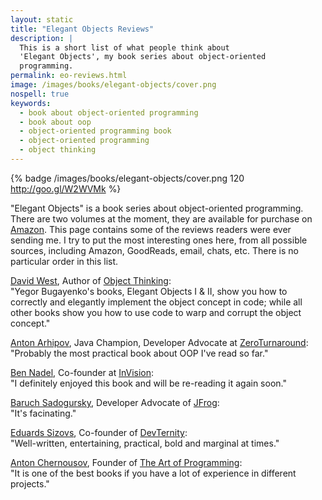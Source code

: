 ```yaml
---
layout: static
title: "Elegant Objects Reviews"
description: |
  This is a short list of what people think about
  'Elegant Objects', my book series about object-oriented
  programming.
permalink: eo-reviews.html
image: /images/books/elegant-objects/cover.png
nospell: true
keywords:
  - book about object-oriented programming
  - book about oop
  - object-oriented programming book
  - object-oriented programming
  - object thinking
---
```


{% badge /images/books/elegant-objects/cover.png 120 http://goo.gl/W2WVMk %}

"Elegant Objects" is a book series about object-oriented
programming. There are two volumes at the moment, they are
available for purchase on [Amazon](http://goo.gl/W2WVMk). This page
contains some of the reviews readers were ever sending me. I try to put the most
interesting ones here, from all possible sources, including Amazon,
GoodReads, email, chats, etc. There is no particular order in this list.

[David West](http://davewest.us/),
Author of [Object Thinking](http://amzn.to/2ass77O):<br/>
"Yegor Bugayenko's books, Elegant Objects I & II, show you how to
correctly and elegantly implement the object concept in code; while all
other books show you how to use code to warp and corrupt the object concept."

[Anton Arhipov](https://www.goodreads.com/review/show/1724551901),
Java Champion, Developer Advocate at [ZeroTurnaround](https://zeroturnaround.com/):<br/>
"Probably the most practical book about OOP I've read so far."

[Ben Nadel](https://www.bennadel.com/blog/3108-elegant-objects-by-yegor-bugayenko.htm),
Co-founder at [InVision](https://www.invisionapp.com/):<br/>
"I definitely enjoyed this book and will be re-reading it again soon."

[Baruch Sadogursky](https://www.amazon.com/gp/customer-reviews/R1EAWT563455BU/),
Developer Advocate of [JFrog](https://www.jfrog.com/):<br/>
"It's facinating."

[Eduards Sizovs](https://www.goodreads.com/review/show/1716906360),
Co-founder of [DevTernity](http://devternity.com/):<br/>
"Well-written, entertaining, practical, bold and marginal at times."

[Anton Chernousov](https://www.amazon.com/gp/customer-reviews/R1PLMTYQ0BP6XM/),
Founder of [The Art of Programming](https://theartofprogramming.podbean.com/):<br/>
"It is one of the best books if you have a lot of experience in different projects."

